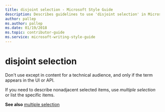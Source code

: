 ```yaml
---
title: disjoint selection - Microsoft Style Guide
description: Describes guidelines to use 'disjoint selection' in Microsoft documents and provides alternatives.
author: pallep
ms.author: pallep
ms.date: 01/19/2018
ms.topic: contributor-guide
ms.service: microsoft-writing-style-guide
---
```


# disjoint selection

Don't use except in content for a technical audience, and only if the term appears in the UI or API. 

If you need to describe nonadjacent selected items, use *multiple selection* or list the specific items.

**See also** [multiple selection](~/a-z-word-list-term-collections/m/multiple-selection.md)
